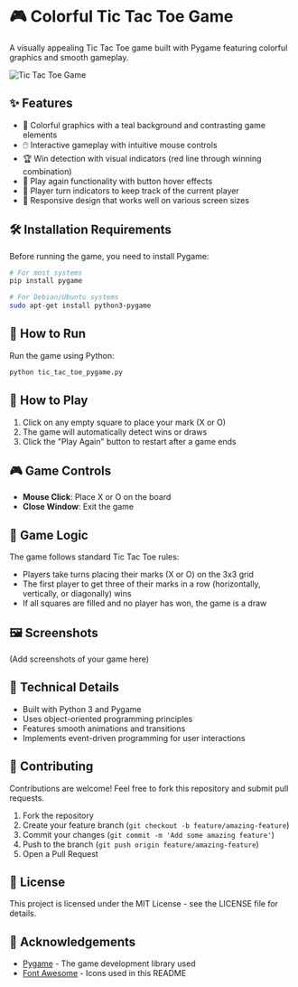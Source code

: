 # 🎮 Colorful Tic Tac Toe Game

A visually appealing Tic Tac Toe game built with Pygame featuring colorful graphics and smooth gameplay.

![Tic Tac Toe Game](https://github.com/username/tic-tac-toe-pygame/raw/main/screenshots/game.png)

## ✨ Features

- 🎨 Colorful graphics with a teal background and contrasting game elements
- 🖱️ Interactive gameplay with intuitive mouse controls
- 🏆 Win detection with visual indicators (red line through winning combination)
- 🔄 Play again functionality with button hover effects
- 👤 Player turn indicators to keep track of the current player
- 📱 Responsive design that works well on various screen sizes

## 🛠️ Installation Requirements

Before running the game, you need to install Pygame:

```bash
# For most systems
pip install pygame

# For Debian/Ubuntu systems
sudo apt-get install python3-pygame
```

## 🚀 How to Run

Run the game using Python:

```bash
python tic_tac_toe_pygame.py
```

## 🎯 How to Play

1. Click on any empty square to place your mark (X or O)
2. The game will automatically detect wins or draws
3. Click the "Play Again" button to restart after a game ends

## 🎮 Game Controls

- **Mouse Click**: Place X or O on the board
- **Close Window**: Exit the game

## 🧩 Game Logic

The game follows standard Tic Tac Toe rules:
- Players take turns placing their marks (X or O) on the 3x3 grid
- The first player to get three of their marks in a row (horizontally, vertically, or diagonally) wins
- If all squares are filled and no player has won, the game is a draw

## 🖼️ Screenshots

(Add screenshots of your game here)

## 🔧 Technical Details

- Built with Python 3 and Pygame
- Uses object-oriented programming principles
- Features smooth animations and transitions
- Implements event-driven programming for user interactions

## 🤝 Contributing

Contributions are welcome! Feel free to fork this repository and submit pull requests.

1. Fork the repository
2. Create your feature branch (`git checkout -b feature/amazing-feature`)
3. Commit your changes (`git commit -m 'Add some amazing feature'`)
4. Push to the branch (`git push origin feature/amazing-feature`)
5. Open a Pull Request

## 📝 License

This project is licensed under the MIT License - see the LICENSE file for details.

## 🙏 Acknowledgements

- [Pygame](https://www.pygame.org/) - The game development library used
- [Font Awesome](https://fontawesome.com/) - Icons used in this README
